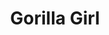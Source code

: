 ---
pid: llg91
title: Gorilla Girl
location_transcription: Near the franklin Institute
coordinates: "[-75.17241598222, 39.958594511631]"
zipcode: '19118'
gen_neighborhood: Northwest Philadelphia
neighborhood: Chestnut Hill
outside_phl: 
age: '16'
age_range: 13-19
instagram: 
image_file_name: llg_91.jpg
proposal_transcription: I think a monument to Dian Fossey and her work would be valuble.
  Dian Fossey was an American conservationist who did a lot of work with Gorillas.
  She was trying to reduce pouching. She was killed in her sleep by poachers one night
  while researching in Rwanda. There aren't many monuments of women or zoologists
  in Philadelphia and she made a lot of strides in research that a lot of times go
  unoticed.
topic: Animals,Environment,Sustainability
topic_summary: 0, 0, 0
type: Sculpture Statue,Memorial
keywords_other: Dian Fossey, conservation, gorillas, poaching
credit: Bella Garrioch
image_labels: 
twitter: 
facebook: 
permalink: "/monuments/llg91/"
layout: item-page
---
